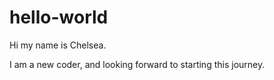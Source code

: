 # hello-world

Hi my name is Chelsea.

I am a new coder, and looking forward to starting this journey.
